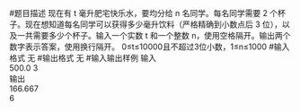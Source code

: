 #题目描述
现在有 t 毫升肥宅快乐水，要均分给 n 名同学。每名同学需要 2 个杯子。现在想知道每名同学可以获得多少毫升饮料（严格精确到小数点后 3 位），以及一共需要多少个杯子。输入一个实数 t 和一个整数 n，使用空格隔开。输出两个数字表示答案，使用换行隔开。 0≤t≤10000且不超过3位小数，1≤n≤1000
#输入格式
无
#输出格式
无
#输入输出样例
输入\
500.0 3\
输出\
166.667\
6